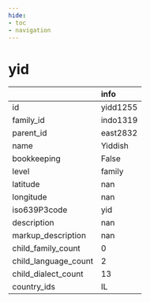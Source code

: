 ```yaml
---
hide:
- toc
- navigation
---
```

# yid
|                      | info     |
|:---------------------|:---------|
| id                   | yidd1255 |
| family_id            | indo1319 |
| parent_id            | east2832 |
| name                 | Yiddish  |
| bookkeeping          | False    |
| level                | family   |
| latitude             | nan      |
| longitude            | nan      |
| iso639P3code         | yid      |
| description          | nan      |
| markup_description   | nan      |
| child_family_count   | 0        |
| child_language_count | 2        |
| child_dialect_count  | 13       |
| country_ids          | IL       |